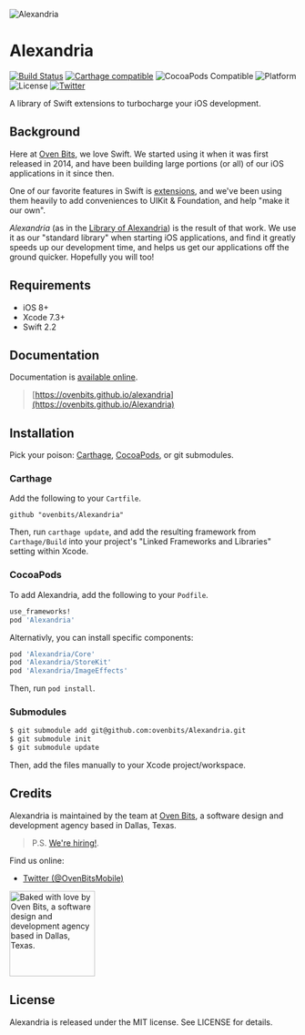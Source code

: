 ![Alexandria](https://raw.githubusercontent.com/ovenbits/Alexandria/assets/logo.png)


# Alexandria

[![Build Status](https://api.travis-ci.org/ovenbits/Alexandria.svg)](https://travis-ci.org/ovenbits/Alexandria)
[![Carthage compatible](https://img.shields.io/badge/Carthage-compatible-4BC51D.svg?style=flat)](https://github.com/Carthage/Carthage)
![CocoaPods Compatible](https://img.shields.io/cocoapods/v/Alexandria.svg?style=flat)
![Platform](https://img.shields.io/cocoapods/p/Alexandria.svg?style=flat)
![License](https://img.shields.io/badge/license-MIT-blue.svg)
[![Twitter](https://img.shields.io/badge/twitter-@OvenBitsMobile-blue.svg?style=social)](http://twitter.com/OvenBitsMobile)

A library of Swift extensions to turbocharge your iOS development.

## Background

Here at [Oven Bits](http://ovenbits.com), we love Swift. We started using it when it was first released in 2014, and have been building large portions (or all) of our iOS applications in it since then.

One of our favorite features in Swift is [extensions](https://developer.apple.com/library/ios/documentation/Swift/Conceptual/Swift_Programming_Language/Extensions.html), and we've been using them heavily to add conveniences to UIKit & Foundation, and help "make it our own".

_Alexandria_ (as in the [Library of Alexandria](https://en.wikipedia.org/wiki/Library_of_Alexandria)) is the result of that work. We use it as our "standard library" when starting iOS applications, and find it greatly speeds up our development time, and helps us get our applications off the ground quicker. Hopefully you will too!

## Requirements

- iOS 8+
- Xcode 7.3+
- Swift 2.2


## Documentation

Documentation is  [available online](https://ovenbits.github.io/Alexandria).

> [https://ovenbits.github.io/alexandria](https://ovenbits.github.io/Alexandria)

## Installation

Pick your poison: [Carthage](https://github.com/carthage/carthage), [CocoaPods](https://github.com/cocoapods/cocoapods), or git submodules.

### Carthage

Add the following to your `Cartfile`.

```ogdl
github "ovenbits/Alexandria"
```

Then, run `carthage update`, and add the resulting framework from
`Carthage/Build` into your project's "Linked Frameworks and Libraries" setting
within Xcode.

### CocoaPods

To add Alexandria, add the following to your `Podfile`.

```ruby
use_frameworks!
pod 'Alexandria'
```

Alternativly, you can install specific components:

```ruby
pod 'Alexandria/Core'
pod 'Alexandria/StoreKit'
pod 'Alexandria/ImageEffects'
```

Then, run `pod install`.

### Submodules

```bash
$ git submodule add git@github.com:ovenbits/Alexandria.git
$ git submodule init
$ git submodule update
```

Then, add the files manually to your Xcode project/workspace.

## Credits

Alexandria is maintained by the team at [Oven Bits](https://ovenbits.com), a software design and development agency based in Dallas, Texas.

> P.S. [We're hiring!](http://ovenbits.com/jobs).

Find us online:

- [Twitter (@OvenBitsMobile)](https://twitter.com/OvenBitsMobile)

<img alt="Baked with love by Oven Bits, a software design and development agency based in Dallas, Texas." width="150" height="150" src="https://cloud.githubusercontent.com/assets/896486/13259258/3cb10ac0-da1c-11e5-9db8-828357f5a2b3.png" />


## License

Alexandria is released under the MIT license. See LICENSE for details.
